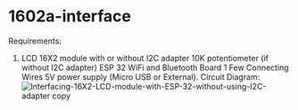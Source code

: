 # 1602a-interface
Requirements:
1) LCD 16X2 module with or without I2C adapter
10K potentiometer (if without I2C adapter)
ESP 32 WiFi and Bluetooth Board	1
Few Connecting Wires
5V power supply (Micro USB or External).
Circuit Diagram:
![Interfacing-16X2-LCD-module-with-ESP-32-without-using-I2C-adapter copy](https://user-images.githubusercontent.com/114158676/229944508-da70c3fc-635b-4083-9422-14f63285a6a7.jpg)
